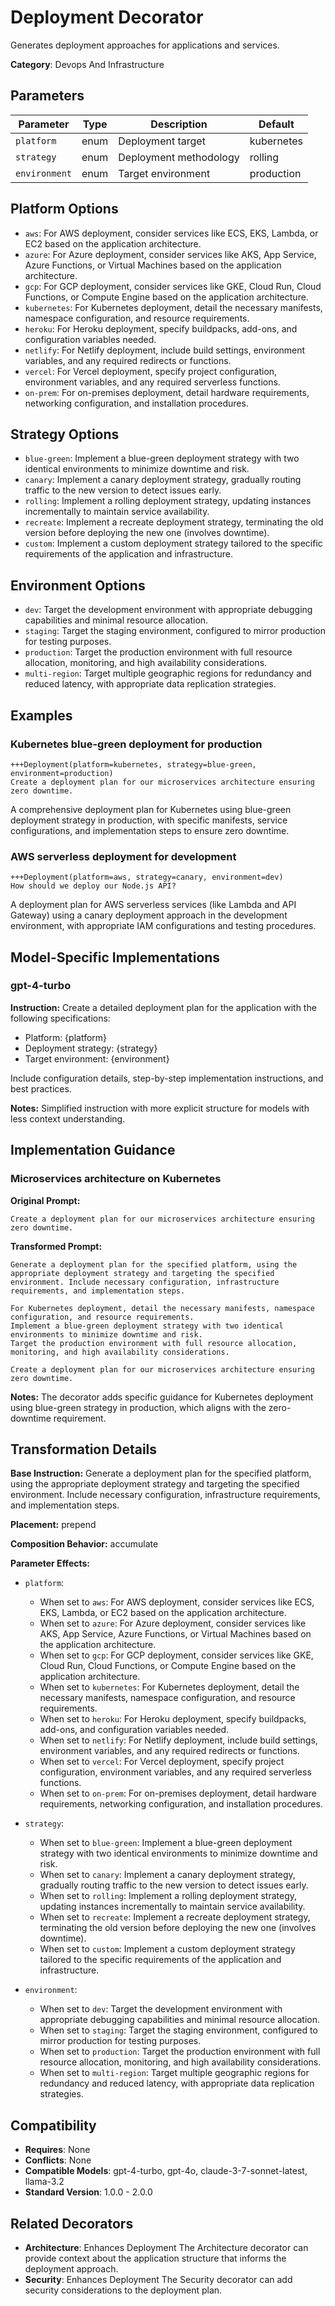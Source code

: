 # Deployment Decorator

Generates deployment approaches for applications and services.

**Category**: Devops And Infrastructure

## Parameters

| Parameter | Type | Description | Default |
|-----------|------|-------------|--------|
| `platform` | enum | Deployment target | kubernetes |
| `strategy` | enum | Deployment methodology | rolling |
| `environment` | enum | Target environment | production |

## Platform Options

- `aws`: For AWS deployment, consider services like ECS, EKS, Lambda, or EC2 based on the application architecture.
- `azure`: For Azure deployment, consider services like AKS, App Service, Azure Functions, or Virtual Machines based on the application architecture.
- `gcp`: For GCP deployment, consider services like GKE, Cloud Run, Cloud Functions, or Compute Engine based on the application architecture.
- `kubernetes`: For Kubernetes deployment, detail the necessary manifests, namespace configuration, and resource requirements.
- `heroku`: For Heroku deployment, specify buildpacks, add-ons, and configuration variables needed.
- `netlify`: For Netlify deployment, include build settings, environment variables, and any required redirects or functions.
- `vercel`: For Vercel deployment, specify project configuration, environment variables, and any required serverless functions.
- `on-prem`: For on-premises deployment, detail hardware requirements, networking configuration, and installation procedures.

## Strategy Options

- `blue-green`: Implement a blue-green deployment strategy with two identical environments to minimize downtime and risk.
- `canary`: Implement a canary deployment strategy, gradually routing traffic to the new version to detect issues early.
- `rolling`: Implement a rolling deployment strategy, updating instances incrementally to maintain service availability.
- `recreate`: Implement a recreate deployment strategy, terminating the old version before deploying the new one (involves downtime).
- `custom`: Implement a custom deployment strategy tailored to the specific requirements of the application and infrastructure.

## Environment Options

- `dev`: Target the development environment with appropriate debugging capabilities and minimal resource allocation.
- `staging`: Target the staging environment, configured to mirror production for testing purposes.
- `production`: Target the production environment with full resource allocation, monitoring, and high availability considerations.
- `multi-region`: Target multiple geographic regions for redundancy and reduced latency, with appropriate data replication strategies.

## Examples

### Kubernetes blue-green deployment for production

```
+++Deployment(platform=kubernetes, strategy=blue-green, environment=production)
Create a deployment plan for our microservices architecture ensuring zero downtime.
```

A comprehensive deployment plan for Kubernetes using blue-green deployment strategy in production, with specific manifests, service configurations, and implementation steps to ensure zero downtime.

### AWS serverless deployment for development

```
+++Deployment(platform=aws, strategy=canary, environment=dev)
How should we deploy our Node.js API?
```

A deployment plan for AWS serverless services (like Lambda and API Gateway) using a canary deployment approach in the development environment, with appropriate IAM configurations and testing procedures.

## Model-Specific Implementations

### gpt-4-turbo

**Instruction:** Create a detailed deployment plan for the application with the following specifications:
- Platform: {platform}
- Deployment strategy: {strategy}
- Target environment: {environment}

Include configuration details, step-by-step implementation instructions, and best practices.

**Notes:** Simplified instruction with more explicit structure for models with less context understanding.


## Implementation Guidance

### Microservices architecture on Kubernetes

**Original Prompt:**
```
Create a deployment plan for our microservices architecture ensuring zero downtime.
```

**Transformed Prompt:**
```
Generate a deployment plan for the specified platform, using the appropriate deployment strategy and targeting the specified environment. Include necessary configuration, infrastructure requirements, and implementation steps.

For Kubernetes deployment, detail the necessary manifests, namespace configuration, and resource requirements.
Implement a blue-green deployment strategy with two identical environments to minimize downtime and risk.
Target the production environment with full resource allocation, monitoring, and high availability considerations.

Create a deployment plan for our microservices architecture ensuring zero downtime.
```

**Notes:** The decorator adds specific guidance for Kubernetes deployment using blue-green strategy in production, which aligns with the zero-downtime requirement.

## Transformation Details

**Base Instruction:** Generate a deployment plan for the specified platform, using the appropriate deployment strategy and targeting the specified environment. Include necessary configuration, infrastructure requirements, and implementation steps.

**Placement:** prepend

**Composition Behavior:** accumulate

**Parameter Effects:**

- `platform`:
  - When set to `aws`: For AWS deployment, consider services like ECS, EKS, Lambda, or EC2 based on the application architecture.
  - When set to `azure`: For Azure deployment, consider services like AKS, App Service, Azure Functions, or Virtual Machines based on the application architecture.
  - When set to `gcp`: For GCP deployment, consider services like GKE, Cloud Run, Cloud Functions, or Compute Engine based on the application architecture.
  - When set to `kubernetes`: For Kubernetes deployment, detail the necessary manifests, namespace configuration, and resource requirements.
  - When set to `heroku`: For Heroku deployment, specify buildpacks, add-ons, and configuration variables needed.
  - When set to `netlify`: For Netlify deployment, include build settings, environment variables, and any required redirects or functions.
  - When set to `vercel`: For Vercel deployment, specify project configuration, environment variables, and any required serverless functions.
  - When set to `on-prem`: For on-premises deployment, detail hardware requirements, networking configuration, and installation procedures.

- `strategy`:
  - When set to `blue-green`: Implement a blue-green deployment strategy with two identical environments to minimize downtime and risk.
  - When set to `canary`: Implement a canary deployment strategy, gradually routing traffic to the new version to detect issues early.
  - When set to `rolling`: Implement a rolling deployment strategy, updating instances incrementally to maintain service availability.
  - When set to `recreate`: Implement a recreate deployment strategy, terminating the old version before deploying the new one (involves downtime).
  - When set to `custom`: Implement a custom deployment strategy tailored to the specific requirements of the application and infrastructure.

- `environment`:
  - When set to `dev`: Target the development environment with appropriate debugging capabilities and minimal resource allocation.
  - When set to `staging`: Target the staging environment, configured to mirror production for testing purposes.
  - When set to `production`: Target the production environment with full resource allocation, monitoring, and high availability considerations.
  - When set to `multi-region`: Target multiple geographic regions for redundancy and reduced latency, with appropriate data replication strategies.

## Compatibility

- **Requires**: None
- **Conflicts**: None
- **Compatible Models**: gpt-4-turbo, gpt-4o, claude-3-7-sonnet-latest, llama-3.2
- **Standard Version**: 1.0.0 - 2.0.0

## Related Decorators

- **Architecture**: Enhances Deployment The Architecture decorator can provide context about the application structure that informs the deployment approach.
- **Security**: Enhances Deployment The Security decorator can add security considerations to the deployment plan.
